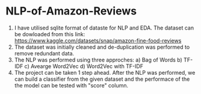 # NLP-of-Amazon-Reviews

1. I have utilised sqlite format of dataste for NLP and EDA. The dataset can be dowloaded from this link:
   https://www.kaggle.com/datasets/snap/amazon-fine-food-reviews
2. The dataset was initially cleaned and de-duplication was performed to remove redundant data.
3. The NLP was performed using three approches:
    a) Bag of Words
    b) TF-IDF
    c) Avearge Word2Vec
    d) Word2Vec with TF-IDF
4. The project can be taken 1 step ahead. After the NLP was performed, we can build a classifier from the given dataset and the performace of the the model can be tested with "score" column.
